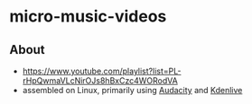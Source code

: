 # micro-music-videos

## About

* https://www.youtube.com/playlist?list=PL-rHpQwmaVLcNirOJs8hBxCzc4WORodVA
* assembled on Linux, primarily using [Audacity](https://www.audacityteam.org) and [Kdenlive](https://kdenlive.org)
